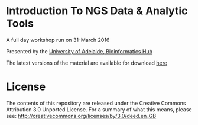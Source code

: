 # Introduction To NGS Data & Analytic Tools

A full day workshop run on 31-March 2016

Presented by the [University of Adelaide, Bioinformatics Hub](https://www.adelaide.edu.au/bioinformatics-hub/)

The latest versions of the material are available for download [here](http://uofabioinformaticshub.github.io/Intro-NGS_2016-03-31/)

License
=======
The contents of this repository are released under the Creative Commons
Attribution 3.0 Unported License. For a summary of what this means,
please see:
http://creativecommons.org/licenses/by/3.0/deed.en_GB
